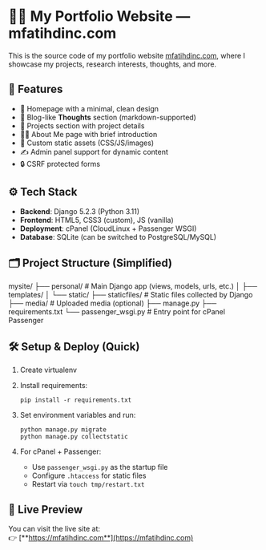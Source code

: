 # 🧑‍💻 My Portfolio Website — mfatihdinc.com

This is the source code of my portfolio website [mfatihdinc.com](https://mfatihdinc.com), where I showcase my projects, research interests, thoughts, and more.

## 🚀 Features

- 🎯 Homepage with a minimal, clean design
- 🧠 Blog-like **Thoughts** section (markdown-supported)
- 💼 Projects section with project details
- 👨‍🚀 About Me page with brief introduction
- 🎨 Custom static assets (CSS/JS/images)
- ✍️ Admin panel support for dynamic content
- 🔒 CSRF protected forms

## ⚙️ Tech Stack

- **Backend**: Django 5.2.3 (Python 3.11)
- **Frontend**: HTML5, CSS3 (custom), JS (vanilla)
- **Deployment**: cPanel (CloudLinux + Passenger WSGI)
- **Database**: SQLite (can be switched to PostgreSQL/MySQL)

## 🗂 Project Structure (Simplified)

mysite/
├── personal/ # Main Django app (views, models, urls, etc.) 
│ ├── templates/ 
│ └── static/ 
├── staticfiles/ # Static files collected by Django 
├── media/ # Uploaded media (optional) 
├── manage.py 
├── requirements.txt 
└── passenger_wsgi.py # Entry point for cPanel Passenger 


## 🛠 Setup & Deploy (Quick)

1. Create virtualenv  
2. Install requirements:
    ```
    pip install -r requirements.txt
    ```
3. Set environment variables and run:
    ```
    python manage.py migrate
    python manage.py collectstatic
    ```

4. For cPanel + Passenger:
    - Use `passenger_wsgi.py` as the startup file
    - Configure `.htaccess` for static files
    - Restart via `touch tmp/restart.txt`

## 🔗 Live Preview

You can visit the live site at:  
👉 [**https://mfatihdinc.com**](https://mfatihdinc.com)
